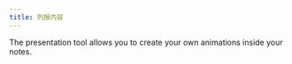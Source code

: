 ```yaml
---
title: 列报内容
---
```


The presentation tool allows you to create your own animations inside your notes.
